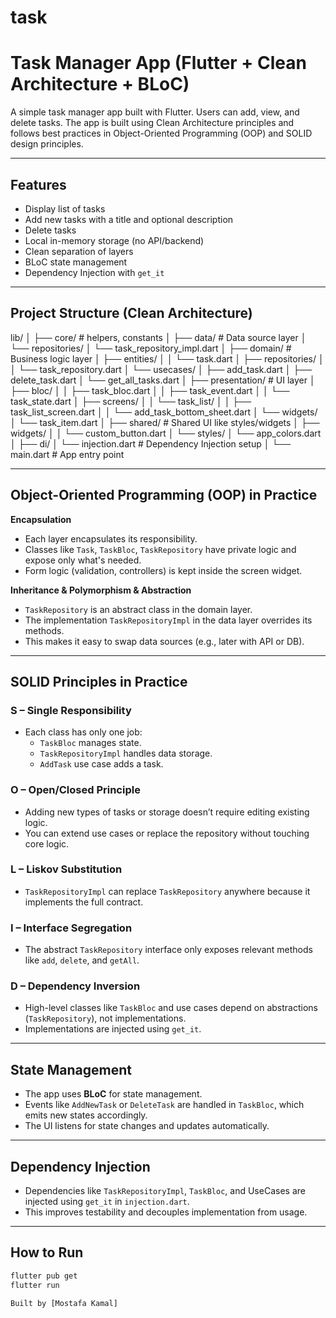 # task

# Task Manager App (Flutter + Clean Architecture + BLoC)

A simple task manager app built with Flutter. Users can add, view, and delete tasks. The app is built using Clean Architecture principles and follows best practices in Object-Oriented Programming (OOP) and SOLID design principles.

---

## Features

- Display list of tasks
- Add new tasks with a title and optional description
- Delete tasks
- Local in-memory storage (no API/backend)
- Clean separation of layers
- BLoC state management
- Dependency Injection with `get_it`

---

## Project Structure (Clean Architecture)

lib/
│
├── core/                # helpers, constants
│
├── data/                # Data source layer
│   └── repositories/
│       └── task_repository_impl.dart
│
├── domain/              # Business logic layer
│   ├── entities/
│   │   └── task.dart
│   ├── repositories/
│   │   └── task_repository.dart
│   └── usecases/
│       ├── add_task.dart
│       ├── delete_task.dart
│       └── get_all_tasks.dart
│
├── presentation/        # UI layer
│   ├── bloc/
│   │   ├── task_bloc.dart
│   │   ├── task_event.dart
│   │   └── task_state.dart
│   ├── screens/
│   │   └── task_list/
│   │       ├── task_list_screen.dart
│   │       └── add_task_bottom_sheet.dart
│   └── widgets/
│       └── task_item.dart
│
├── shared/              # Shared UI like styles/widgets
│   ├── widgets/
│   │   └── custom_button.dart
│   └── styles/
│       └── app_colors.dart
│
├── di/
│   └── injection.dart   # Dependency Injection setup
│
└── main.dart            # App entry point


---

## Object-Oriented Programming (OOP) in Practice

**Encapsulation**
- Each layer encapsulates its responsibility.
- Classes like `Task`, `TaskBloc`, `TaskRepository` have private logic and expose only what's needed.
- Form logic (validation, controllers) is kept inside the screen widget.

**Inheritance & Polymorphism & Abstraction**
- `TaskRepository` is an abstract class in the domain layer.
- The implementation `TaskRepositoryImpl` in the data layer overrides its methods.
- This makes it easy to swap data sources (e.g., later with API or DB).

---

## SOLID Principles in Practice

### **S – Single Responsibility**
- Each class has only one job:
    - `TaskBloc` manages state.
    - `TaskRepositoryImpl` handles data storage.
    - `AddTask` use case adds a task.

### **O – Open/Closed Principle**
- Adding new types of tasks or storage doesn’t require editing existing logic.
- You can extend use cases or replace the repository without touching core logic.

### **L – Liskov Substitution**
- `TaskRepositoryImpl` can replace `TaskRepository` anywhere because it implements the full contract.

### **I – Interface Segregation**
- The abstract `TaskRepository` interface only exposes relevant methods like `add`, `delete`, and `getAll`.

### **D – Dependency Inversion**
- High-level classes like `TaskBloc` and use cases depend on abstractions (`TaskRepository`), not implementations.
- Implementations are injected using `get_it`.

---

## State Management

- The app uses **BLoC** for state management.
- Events like `AddNewTask` or `DeleteTask` are handled in `TaskBloc`, which emits new states accordingly.
- The UI listens for state changes and updates automatically.

---

## Dependency Injection

- Dependencies like `TaskRepositoryImpl`, `TaskBloc`, and UseCases are injected using `get_it` in `injection.dart`.
- This improves testability and decouples implementation from usage.

---

## How to Run

```bash
flutter pub get
flutter run

Built by [Mostafa Kamal]